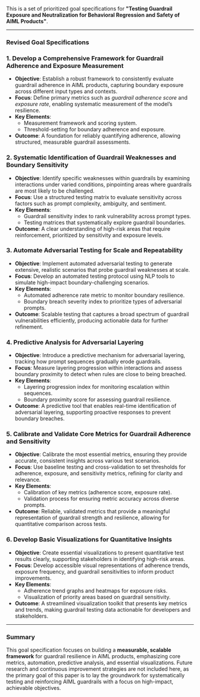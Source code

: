 This is a set of prioritized goal specifications for **"Testing Guardrail Exposure and Neutralization for Behavioral Regression and Safety of AIML Products"**.

---

### Revised Goal Specifications

### 1. **Develop a Comprehensive Framework for Guardrail Adherence and Exposure Measurement**
   - **Objective**: Establish a robust framework to consistently evaluate guardrail adherence in AIML products, capturing boundary exposure across different input types and contexts.
   - **Focus**: Define primary metrics such as *guardrail adherence score* and *exposure rate*, enabling systematic measurement of the model’s resilience.
   - **Key Elements**:
     - Measurement framework and scoring system.
     - Threshold-setting for boundary adherence and exposure.
   - **Outcome**: A foundation for reliably quantifying adherence, allowing structured, measurable guardrail assessments.

### 2. **Systematic Identification of Guardrail Weaknesses and Boundary Sensitivity**
   - **Objective**: Identify specific weaknesses within guardrails by examining interactions under varied conditions, pinpointing areas where guardrails are most likely to be challenged.
   - **Focus**: Use a structured testing matrix to evaluate sensitivity across factors such as prompt complexity, ambiguity, and sentiment.
   - **Key Elements**:
     - Guardrail sensitivity index to rank vulnerability across prompt types.
     - Testing matrices that systematically explore guardrail boundaries.
   - **Outcome**: A clear understanding of high-risk areas that require reinforcement, prioritized by sensitivity and exposure levels.

### 3. **Automate Adversarial Testing for Scale and Repeatability**
   - **Objective**: Implement automated adversarial testing to generate extensive, realistic scenarios that probe guardrail weaknesses at scale.
   - **Focus**: Develop an automated testing protocol using NLP tools to simulate high-impact boundary-challenging scenarios.
   - **Key Elements**:
     - Automated adherence rate metric to monitor boundary resilience.
     - Boundary breach severity index to prioritize types of adversarial prompts.
   - **Outcome**: Scalable testing that captures a broad spectrum of guardrail vulnerabilities efficiently, producing actionable data for further refinement.

### 4. **Predictive Analysis for Adversarial Layering**
   - **Objective**: Introduce a predictive mechanism for adversarial layering, tracking how prompt sequences gradually erode guardrails.
   - **Focus**: Measure layering progression within interactions and assess boundary proximity to detect when rules are close to being breached.
   - **Key Elements**:
     - Layering progression index for monitoring escalation within sequences.
     - Boundary proximity score for assessing guardrail resilience.
   - **Outcome**: A predictive tool that enables real-time identification of adversarial layering, supporting proactive responses to prevent boundary breaches.

### 5. **Calibrate and Validate Core Metrics for Guardrail Adherence and Sensitivity**
   - **Objective**: Calibrate the most essential metrics, ensuring they provide accurate, consistent insights across various test scenarios.
   - **Focus**: Use baseline testing and cross-validation to set thresholds for adherence, exposure, and sensitivity metrics, refining for clarity and relevance.
   - **Key Elements**:
     - Calibration of key metrics (adherence score, exposure rate).
     - Validation process for ensuring metric accuracy across diverse prompts.
   - **Outcome**: Reliable, validated metrics that provide a meaningful representation of guardrail strength and resilience, allowing for quantitative comparison across tests.

### 6. **Develop Basic Visualizations for Quantitative Insights**
   - **Objective**: Create essential visualizations to present quantitative test results clearly, supporting stakeholders in identifying high-risk areas.
   - **Focus**: Develop accessible visual representations of adherence trends, exposure frequency, and guardrail sensitivities to inform product improvements.
   - **Key Elements**:
     - Adherence trend graphs and heatmaps for exposure risks.
     - Visualization of priority areas based on guardrail sensitivity.
   - **Outcome**: A streamlined visualization toolkit that presents key metrics and trends, making guardrail testing data actionable for developers and stakeholders.

---

### Summary

This goal specification focuses on building a **measurable, scalable framework** for guardrail resilience in AIML products, emphasizing core metrics, automation, predictive analysis, and essential visualizations. Future research and continuous improvement strategies are not included here, as the primary goal of this paper is to lay the groundwork for systematically testing and reinforcing AIML guardrails with a focus on high-impact, achievable objectives.
